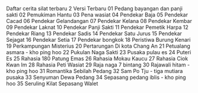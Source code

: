 Daftar cerita silat terbaru 2 Versi
Terbaru
01 Pedang bayangan dan panji sakti
02 Pemukiman Hantu
03 Pena wasiat
04 Pendekar Baja
05 Pendekar Cacad
06 Pendekar Gelandangan
07 Pendekar Kelana
08 Pendekar Kembar
09 Pendekar Laknat
10 Pendekar Panji Sakti
11 Pendekar Pemetik Harpa
12 Pendekar Riang
13 Pendekar Sadis
14 Pendekar Satu Jurus
15 Pendekar Sejagat
16 Pendekar Setia
17 Pendekar bongkok
18 Peristiwa Burung Kenari
19 Perkampungan Misterius
20 Pertarungan Di kota Chang An
21 Petualang asmara - kho ping hoo
22 Pukulan Naga Sakti
23 Pusaka pulau es
24 Puteri Es
25 Rahasia 180 Patung Emas
26 Rahasia Mokau Kaucu
27 Rahasia Ciok Kwan Im
28 Rahasia Peti Wasiat
29 Raja naga 7 bintang
30 Rajawali hitam - kho ping hoo
31 Romantika Sebilah Pedang
32 Sam Po Tju - tiga mutiara pusaka
33 Senyuman Dewa Pedang
34 Sepasang pedang iblis - kho ping hoo
35 Seruling Kilat Sepasang Walet